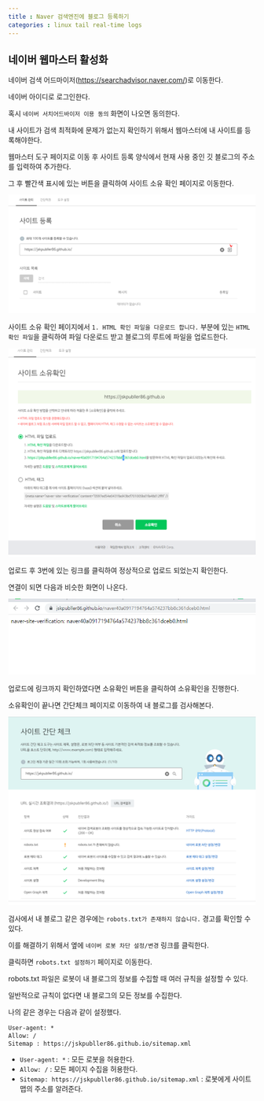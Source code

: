 ```yaml
---
title : Naver 검색엔진에 블로그 등록하기
categories : linux tail real-time logs
---
```


## 네이버 웹마스터 활성화


네이버 검색 어드마이저(<https://searchadvisor.naver.com/>)로 이동한다.


네이버 아이디로 로그인한다.

혹시 `네이버 서치어드바이저 이용 동의` 화면이 나오면 동의한다.

내 사이트가 검색 최적화에 문제가 없는지 확인하기 위해서 웹마스터에 내 사이트를 등록해야한다.

웹마스터 도구 페이지로 이동 후 사이트 등록 양식에서 현재 사용 중인 깃 블로그의 주소를 입력하여 추가한다. 

그 후 빨간색 표시에 있는 버튼을 클릭하여 사이트 소유 확인 페이지로 이동한다.

![사이트 등록 페이지](/assets/images/naver/webmaster.PNG)

사이트 소유 확인 페이지에서 `1. HTML 확인 파일을 다운로드 합니다.` 부분에 있는 `HTML 확인 파일`을 클릭하여 파일 다운로드 받고 블로그의 루트에 파일을 업로드한다.

![사이트 등록 페이지2](/assets/images/naver/webmaster2.PNG)

업로드 후 3번에 있는 링크를 클릭하여 정상적으로 업로드 되었는지 확인한다.

연결이 되면 다음과 비슷한 화면이 나온다.

![사이트 등록 페이지2](/assets/images/naver/webmaster3.PNG)


업로드에 링크까지 확인하였다면 소유확인 버튼을 클릭하여 소유확인을 진행한다.


소유확인이 끝나면 간단체크 페이지로 이동하여 내 블로그를 검사해본다.

![사이트 등록 페이지2](/assets/images/naver/webmaster4.PNG)


검사에서 내 블로그 같은 경우에는 `robots.txt가 존재하지 않습니다.` 경고를 확인할 수 있다. 

이를 해결하기 위해서 옆에 `네이버 로봇 차단 설정/변경` 링크를 클릭한다. 

클릭하면 `robots.txt 설정하기` 페이지로 이동한다. 

robots.txt 파일은 로봇이 내 블로그의 정보를 수집할 때 여러 규칙을 설정할 수 있다. 

일반적으로 규칙이 없다면 내 블로그의 모든 정보를 수집한다.

나의 같은 경우는 다음과 같이 설정했다. 

```
User-agent: *
Allow: /
Sitemap : https://jskpubller86.github.io/sitemap.xml
```

- `User-agent: *` : 모든 로봇을 허용한다.
- `Allow: /` : 모든 페이지 수집을 허용한다.
- `Sitemap: https://jskpubller86.github.io/sitemap.xml` : 로봇에게 사이트 맵의 주소를 알려준다.












